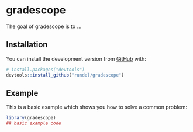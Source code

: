 
<!-- README.md is generated from README.Rmd. Please edit that file -->

# gradescope

<!-- badges: start -->

<!-- badges: end -->

The goal of gradescope is to …

## Installation

You can install the development version from
[GitHub](https://github.com/) with:

``` r
# install.packages("devtools")
devtools::install_github("rundel/gradescope")
```

## Example

This is a basic example which shows you how to solve a common problem:

``` r
library(gradescope)
## basic example code
```
